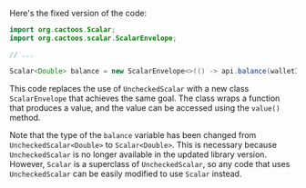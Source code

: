 Here's the fixed version of the code:

```java
import org.cactoos.Scalar;
import org.cactoos.scalar.ScalarEnvelope;

// ...

Scalar<Double> balance = new ScalarEnvelope<>(() -> api.balance(walletId));
```

This code replaces the use of `UncheckedScalar` with a new class `ScalarEnvelope` that achieves the same goal. The class wraps a function that produces a value, and the value can be accessed using the `value()` method.

Note that the type of the `balance` variable has been changed from `UncheckedScalar<Double>` to `Scalar<Double>`. This is necessary because `UncheckedScalar` is no longer available in the updated library version. However, `Scalar` is a superclass of `UncheckedScalar`, so any code that uses `UncheckedScalar` can be easily modified to use `Scalar` instead.